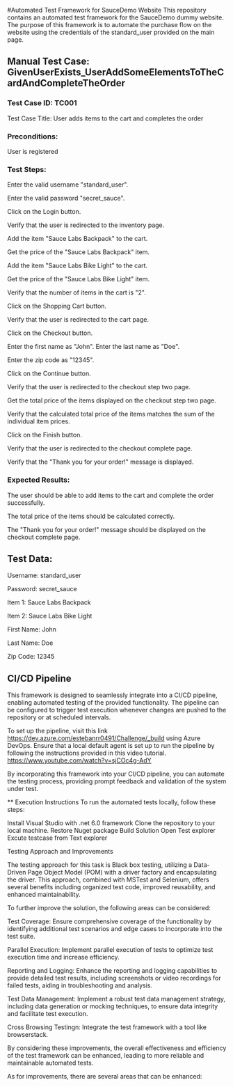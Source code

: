 #Automated Test Framework for SauceDemo Website
This repository contains an automated test framework for the SauceDemo dummy website. The purpose of this framework is to automate the purchase flow on the website using the credentials of the standard_user provided on the main page.

## Manual Test Case: GivenUserExists_UserAddSomeElementsToTheCardAndCompleteTheOrder

### Test Case ID: TC001
Test Case Title: User adds items to the cart and completes the order
### Preconditions:
User is registered
### Test Steps:
Enter the valid username "standard_user".

Enter the valid password "secret_sauce".

Click on the Login button.

Verify that the user is redirected to the inventory page.

Add the item "Sauce Labs Backpack" to the cart.

Get the price of the "Sauce Labs Backpack" item.

Add the item "Sauce Labs Bike Light" to the cart.

Get the price of the "Sauce Labs Bike Light" item.

Verify that the number of items in the cart is "2".

Click on the Shopping Cart button.

Verify that the user is redirected to the cart page.

Click on the Checkout button.

Enter the first name as "John".
Enter the last name as "Doe".

Enter the zip code as "12345".

Click on the Continue button.

Verify that the user is redirected to the checkout step two page.

Get the total price of the items displayed on the checkout step two page.

Verify that the calculated total price of the items matches the sum of the individual item prices.

Click on the Finish button.

Verify that the user is redirected to the checkout complete page.

Verify that the "Thank you for your order!" message is displayed.

### Expected Results:
The user should be able to add items to the cart and complete the order successfully.

The total price of the items should be calculated correctly.

The "Thank you for your order!" message should be displayed on the checkout complete page.


## Test Data:
Username: standard_user

Password: secret_sauce

Item 1: Sauce Labs Backpack

Item 2: Sauce Labs Bike Light

First Name: John

Last Name: Doe

Zip Code: 12345


## CI/CD Pipeline
This framework is designed to seamlessly integrate into a CI/CD pipeline, enabling automated testing of the provided functionality. The pipeline can be configured to trigger test execution whenever changes are pushed to the repository or at scheduled intervals.

To set up the pipeline, visit this link  https://dev.azure.com/estebanrr0491/Challenge/_build using Azure DevOps. Ensure that a local default agent is set up to run the pipeline by following the instructions provided in this video tutorial. https://www.youtube.com/watch?v=sjCOc4g-AdY

By incorporating this framework into your CI/CD pipeline, you can automate the testing process, providing prompt feedback and validation of the system under test.

** Execution Instructions
To run the automated tests locally, follow these steps:

Install Visual Studio with .net 6.0 framework
Clone the repository to your local machine.
Restore Nuget package
Build Solution
Open Test explorer
Excute testcase from Text explorer

Testing Approach and Improvements

The testing approach for this task is Black box testing, utilizing a Data-Driven Page Object Model (POM) with a driver factory and encapsulating the driver. This approach, combined with MSTest and Selenium, offers several benefits including organized test code, improved reusability, and enhanced maintainability.

To further improve the solution, the following areas can be considered:

Test Coverage: Ensure comprehensive coverage of the functionality by identifying additional test scenarios and edge cases to incorporate into the test suite.

Parallel Execution: Implement parallel execution of tests to optimize test execution time and increase efficiency.

Reporting and Logging: Enhance the reporting and logging capabilities to provide detailed test results, including screenshots or video recordings for failed tests, aiding in troubleshooting and analysis.

Test Data Management: Implement a robust test data management strategy, including data generation or mocking techniques, to ensure data integrity and facilitate test execution.

Cross Browsing Testingn: Integrate the test framework with a tool like browserstack.

By considering these improvements, the overall effectiveness and efficiency of the test framework can be enhanced, leading to more reliable and maintainable automated tests.

As for improvements, there are several areas that can be enhanced:




